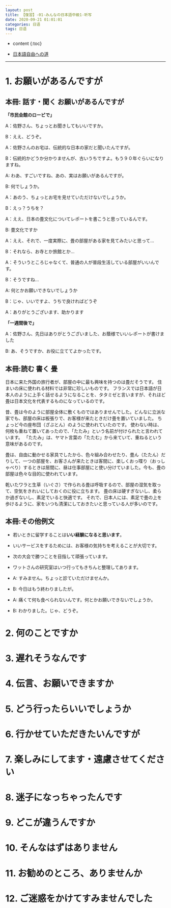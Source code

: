 ```yaml
---
layout: post
title: 【復習】-01-みんなの日本語中級1-听写
date: 2020-09-21 01:01:01
categories: 日语
tags: 日语
---
```

* content
{:toc}

- [日本語自由への道](https://docs.google.com/presentation/d/e/2PACX-1vRf0wPeU-xpP9C1LGDB7bIgJc71JYza8NW7dG6kTXAV2NHvWnqrNGgtbB-j-ghrbaLR5cFd27AY6C0C/pub?start=false&loop=false&delayms=3000)

---

# 1. お願いがあるんですが

## 本冊: 話す・聞く お願いがあるんですが

**「市民会館のロービで」**

A：佐野さん、ちょっとお聞きしてもいいですか。

B：ええ、どうぞ。

A：佐野さんのお宅は、伝統的な日本の家だと聞いたんですが。

B：伝統的かどうか分かりませんが、古いうちですよ。もう９０年ぐらいになりますね。

A: わあ、すごいですね、あの、実はお願いがあるんですが。

B: 何でしょうか。

A：あのう、ちょっとお宅を見せていただけないでしょうか。

B：えっ？うちを？

A：ええ、日本の畳文化についてレポートを書こうと思っているんです。

B: 畳文化ですか

A：ええ、それで、一度実際に、畳の部屋がある家を見てみたいと思って…

B：それなら、お寺とか旅館とか…

A：そういうところじゃなくて、普通の人が普段生活している部屋がいいんです。

B：そうですね…

A: 何とかお願いできないでしょうか

B：じゃ、いいですよ、うちで良ければどうぞ

A：ありがとうございます、助かります

**「一週間後で」**

A：佐野さん、先日はありがとうございました、お蔭様でいいレポートが書けました

B: あ、そうですか、お役に立ててよかったです。

## 本冊:読む 書く 畳

日本に来た外国の旅行者が、部屋の中に最も興味を持つのは畳だそうです。
住まいの床に使われる材料では非常に珍しいものです。
フランスでは日本語が日本人のように上手く話せるようになることを、タタミゼと言いますが、それほど畳は日本文化を代表するものになっているのです。

昔、畳は今のように部屋全体に敷くものではありませんでした。どんなに立派な家でも、部屋の床は板張りで、お客様が来たときだけ畳を置いていました。
ちょっど今の座布団（ざぶとん）のように使われていたのです。
使わない時は、何枚も重ねて置いてあったので、「たたみ」という名前が付けられたと言われています。
「たたみ」は、ヤマト言葉の「たたむ」から来ていて、重ねるという意味があるのです。

畳は、自由に動かせる家具でしたから、色々組み合わせたり、畳ん（たたん）だりして、一つの部屋を、お客さんが来たときは客間に、楽しくおっ喋り（おっしゃべり）するときは居間に、昼は仕事部屋にと使い分けていました。今も、畳の部屋は色々な目的に使われています。

乾いたワラと生草（いぐさ）で作られる畳は呼吸するので、部屋の湿気を取って、空気をきれいにしておくのに役に立ちます。
畳の床は硬すぎないし、柔らか過ぎないし、素足でいると快適です。
それで、日本人には、素足で畳の上を歩けるように、家をいつも清潔にしておきたいと思っている人が多いのです。

## 本冊:その他例文
- 若いときに留学することは**いい経験になると思います**。
- いいサービスをするためには、お客様の気持ちを考えることが大切です。
- 次の大会で勝つことを目指して頑張っています。
- ワットさんの研究室はいつ行ってもきちんと整理してあります。

- A: すみません。ちょっと診ていただけませんか。
- B: 今日はもう終わりましたが。
- A: 痛くて何も食べられないんです。何とかお願いできないでしょうか。
- B: わかりました。じゃ、どうぞ。


# 2. 何のことですか

# 3. 遅れそうなんです

# 4. 伝言、お願いできますか

# 5. どう行ったらいいでしょうか

# 6. 行かせていただきたいんですが

# 7. 楽しみにしてます・遠慮させてください

# 8. 迷子になっちゃったんです

# 9. どこが違うんですか

# 10. そんなはずはありません

# 11. お勧めのところ、ありませんか

# 12. ご迷惑をかけてすみませんでした